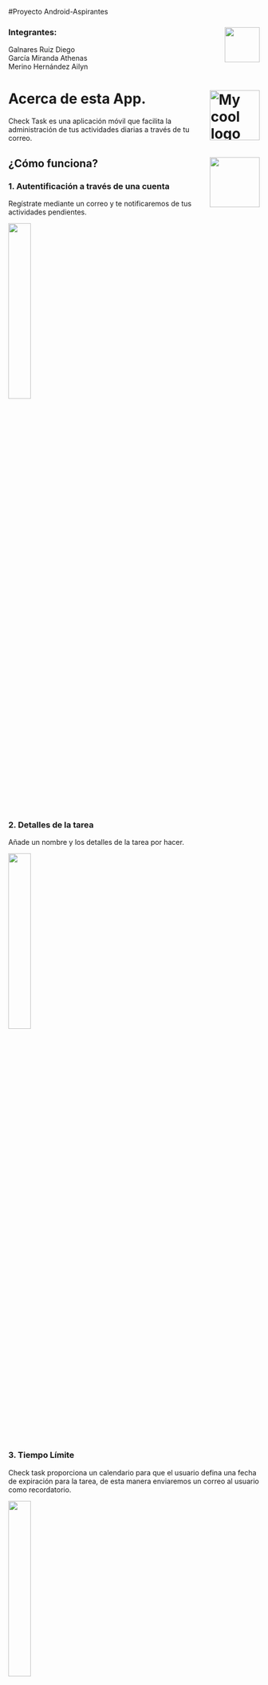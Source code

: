 #Proyecto Android-Aspirantes

### Integrantes: <img src="app/src/main/res/drawable/icons8-team.svg" align = "right"  width="70"/> 

Galnares Ruiz Diego <br>
García Miranda Athenas <br>
Merino Hernández Ailyn  <br>
# Acerca de esta App. <img src="app/src/main/res/drawable/icons8-android.svg" alt="My cool logo" align = "right"  width="100"/> 

Check Task es una aplicación móvil que facilita la administración de tus actividades diarias a través de tu correo.

##  ¿Cómo funciona? <img src="app/src/main/res/drawable/icons8-why_quest.svg" align = "right"  width="100"/> 

###  1. Autentificación a través de una cuenta

Regístrate mediante un correo y te notificaremos de tus actividades pendientes.

<img src="app/src/main/res/drawable/login.png"  width="30%"/> 

### 2. Detalles de la tarea

Añade un nombre y los detalles de la tarea por hacer.

<img src="app/src/main/res/drawable/details.png"  width="30%"/> 

### 3. Tiempo Límite

Check task proporciona un calendario para que el usuario defina una fecha de expiración para la tarea, de esta manera enviaremos un correo al usuario como recordatorio.

<img src="app/src/main/res/drawable/fecha.png"  width="30%"/> 

### 4.  Check Task

¿Terminaste los deberes? Marca las tareas finalizadas y olvídate de los mensajes por correo.

<img src="app/src/main/res/drawable/check.png"  width="30%"/> 

### 5. Icono 
Identifica la app con su característico ícono.

<img src="app/src/main/res/drawable/ic_app_screanshoot.jpg"  width="30%"/> 

## Especificaciones  <img src="app/src/main/res/drawable/icons8-find_and_replace.svg" align = "right"  width="60"/> 

Check Task es una aplicación que se ejecuta en versiones Marshmallow y posteriores 
Debido a que no se agregó el registro del usuario, este por defecto es Proteco y la contaseña proteco123

## ¿Qué aprendimos con este proyecto?  <img src="app/src/main/res/drawable/icons8-learning.svg" align = "right"  width="100"/> 

### 1. Etiquetas flotantes

Nos ayudaron a optimizar el espacio en los campos de texto para que no se pierda la noción de los datos que se van a ingresar

```kotlin
android:hint="@string/nombre_de_usuario"
android:background="@android:color/transparent"
android:inputType="text"
```
```kotlin
android:hint="@string/nombre_de_usuario"
android:background="@android:color/transparent"
android:inputType="text"
```

### 2. Visibilidad para contraseñas

El atributo passwordtoggleenabled nos ayuda a la visibilidad de la contraseña

```kotlin
<com.google.android.material.textfield.TextInputLayout
  app:passwordToggleEnabled="true"
  android:layout_width="match_parent"
  android:layout_height="wrap_content">
```

### 3. Validación de datos

Usamos una estructura de flujo y la palabra reservada Toast para mostrar mensajes de avisos de datos iválidos

```kotlin
if(!nameLogin.text.toString().equals(User.nameUser)){
            Toast.makeText(this, "Usuario incorrecto", Toast.LENGTH_LONG).show()
        }else if(!passLogin.text.toString().equals(User.pass)){
            Toast.makeText(this, "Contraseña incorrecta", Toast.LENGTH_LONG).show()
        }else{
            startActivity(Intent(this,ListTaskActivity::class.java))
            finish()
        }
```
### 4. Calendarios
El codigo siguiente es para leer la fecha a partir de un calendario, de esta forma las pasamos como parametros a una funcion para la creacion de la tarea.
```kotlin
val c = Calendar.getInstance()
val year = c.get(Calendar.YEAR)
val month = c.get(Calendar.MONTH)
val day = c.get(Calendar.DAY_OF_MONTH)
```

### 5. Agregar tareas
Se creó un modelo "usuario" que tiene como función realizar la inserción de tareas y un modelo Task que es que representa a nuestro item de tareas.
Esta funcion es la encargada de agregar una nueva tarea.
```kotlin
var newTask: Task= Task(nameTask.text.toString(), descTask.text.toString())
newTask.fecha = datePicker?.text.toString()
User.addTask(newTask)
setResult(RESULT_OK)
finish()
```
### 6. Toast
Si el usuarios no llena un campo para crear la tarea, sale un mensaje que indica que ingrese el campo.
```kotlin
if (nameTask.text.toString().isEmpty()){
	Toast.makeText(this,"Ingresa un nombre para la tarea",Toast.LENGTH_SHORT).show()
}else if (descTask.text.toString().isEmpty()){
	Toast.makeText(this,"Ingresa una descripcion para la tarea",Toast.LENGTH_SHORT).show()
}
else if (datePicker.text.toString().isEmpty()){
	Toast.makeText(this,"Ingresa una fecha limite para la tarea",Toast.LENGTH_SHORT).show()
}
```
### 7.CardViev
El apartado de listas se hizo utilizando CardView utilizando margenes para diferenciar cada Card que representa una tarea.
(Dentro del CardView se incluyen otros elementos que acontinuación no son mostrados).
```kotlin
<androidx.cardview.widget.CardView
    xmlns:android="http://schemas.android.com/apk/res/android"
    android:layout_width="match_parent"
    android:layout_marginStart="8dp"
    android:layout_marginEnd="8dp"
    android:layout_marginTop="8dp"
    android:layout_height="100dp">
</androidx.cardview.widget.CardView>

```
### 8.TaskAdapter
Esta función es la encargada de crear el nuevo CardView

```kotlin
override fun onCreateViewHolder(parent: ViewGroup, viewType: Int): ItemTaskViewHolder {
        var view = LayoutInflater.from(parent.context).inflate(R.layout.task_item,parent,false)
        return ItemTaskViewHolder(view)
    }
```

